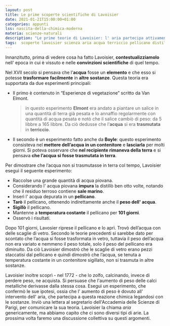```yaml
---
layout: post
title: Le prime scoperte scientifiche di Lavoisier
date: 2021-01-21T15:00:00+01:00
categories: appunti
lss: nascita-della-chimica-moderna
materia: scienze-naturali
description: "Le prime teorie di Lavoisier: l' aria partecipa attivamente alle reazioni chimiche, l' acqua non si trasmuta in terriccio."
tags:  scoperte lavoisier scienza aria acqua terriccio pellicano distillazione
---
```


Innanzitutto, prima di vedere cosa ha fatto Lavoisier, **contestualizziamolo** nell' epoca in cui è vissuto e nelle **convinzioni scientifiche** di quel tempo.

Nel XVII secolo si pensava che l’**acqua** fosse un **elemento** e che esso si potesse **trasformare** **facilmente** in **altre sostanze**. Questa teoria era supportata da due esperimenti principali: 

- Il primo è contenuto in “Esperienze di vegetazione” scritto da Van Elmont.
    > in questo esperimento **Elmont** era andato a piantare un salice in una quantità di terra già pesata e lo annaffio regolarmente con quantità di acqua pesata e notò che il salice cambiò di peso:  da 5 libbre a 165 libbre. Da ciò dedusse che l’**acqua** si era **trasmutata** in **terriccio**.
- Il secondo è un esperimento fatto anche da **Boyle**: questo esperimento consisteva nel **mettere dell’acqua in un contenitore** e **lasciarla** per molti giorni. Si poteva osservare che **nel recipiente rimaneva della terra** e si pensava **che l’acqua si fosse trasmutata in terra**.


Per dimostrare che l’acqua non si trasmutasse in terra col tempo, Lavoisier eseguì il seguente esperimento: 
- Raccolse una grande quantità di acqua piovana.
- Considerando l' acqua piovana **impura** la distillò ben otto volte, notando che il residuo terroso contiene **sale marino**.
- Inserì l' acqua depurata in un **pellicano**.
- **Tarò** il pellicano, ottenendo indirettamente anche il **peso dell' acqua**.
- **Sigillò** il pellicano.
- Mantenne a **temperatura costante** il pellicano per **101 giorni**.
- Osservò i risultati.

Dopo 101 giorni, Lavosier riprese il pellicano e lo aprì. Trovò dell’acqua con delle scaglie di vetro. Secondo le teorie precedenti si sarebbe dato per scontato che l’acqua si fosse trasformata in vetro, tuttavia il peso dell’acqua non era variato e nemmeno il peso totale, solo il peso del pellicano era diminuito. Da ciò Lavoisier dimostrò che le scaglie di vetro erano pezzi staccatisi dal pellicano e quindi dimostrò che l’acqua, se tenuta a temperatura costante in un contenitore sigillato, non si trasmuta in altre sostanze. 

Lavoisier inoltre scoprì - nel 1772 - che lo zolfo, calcinando, invece di perdere peso, ne acquista. Si persuase che l'aumento di peso delle calci metalliche derivasse dalla stessa cosa. Eseguì un esperimento, che confermò le sue ipotesi, ossia che l' aumento di peso è dovuto all' intervento dell' aria, che partecipa a questa reazione chimica legandosi con le sostanze. Inviò una lettera al segretario dell'Accademia delle Scienze di Parigi, per comunicare la sua teoria. Lavoisier la chiama _aria_ genericamente, ma abbiamo capito che ci sono diversi tipi di arie. La prossima volta faremo una discussione collettiva su questi argomenti.
